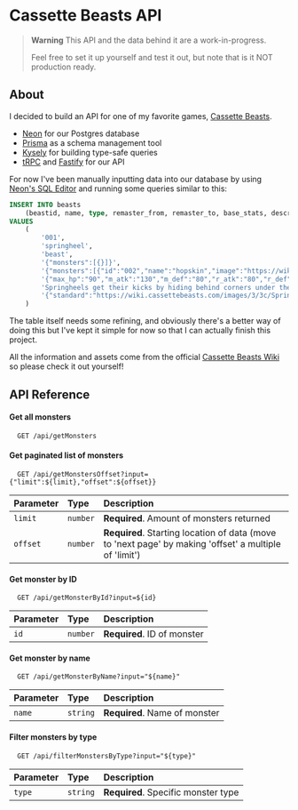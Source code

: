 # Cassette Beasts API

> **Warning**
> This API and the data behind it are a work-in-progress.
>
> Feel free to set it up yourself and test it out, but note that is it NOT production ready.

## About

I decided to build an API for one of my favorite games, [Cassette Beasts](https://store.steampowered.com/app/1321440/Cassette_Beasts/).

- [Neon](https://neon.tech) for our Postgres database
- [Prisma](https://prisma.io) as a schema management tool
- [Kysely](https://kysely.dev) for building type-safe queries
- [tRPC](https://trpc.io) and [Fastify](https://fastify.dev) for our API

For now I've been manually inputting data into our database by using [Neon's SQL Editor](https://neon.tech/docs/get-started-with-neon/query-with-neon-sql-editor) and running some queries similar to this:

```sql
INSERT INTO beasts
    (beastid, name, type, remaster_from, remaster_to, base_stats, description, images)
VALUES
    (
        '001',
        'springheel',
        'beast',
        '{"monsters":[{}]}',
        '{"monsters":[{"id":"002","name":"hopskin","image":"https://wiki.cassettebeasts.com/images/a/ab/Hopskin.png"},{"id":"004","name":"snoopin","image":"https://wiki.cassettebeasts.com/images/7/71/Snoopin.png"}]}',
        '{"max_hp":"90","m_atk":"130","m_def":"80","r_atk":"80","r_def":"90","speed":"150"}',
        'Springheels get their kicks by hiding behind corners under the cover of night, before leaping out to surprise their victims. It appears that they make their “wings” out of old discarded rags.',
        '{"standard":"https://wiki.cassettebeasts.com/images/3/3c/Springheel.png","animated":"https://wiki.cassettebeasts.com/images/a/ac/Springheel_idle.gif"}'
    )
```

The table itself needs some refining, and obviously there's a better way of doing this but I've kept it simple for now so that I can actually finish this project.

All the information and assets come from the official [Cassette Beasts Wiki](https://wiki.cassettebeasts.com) so please check it out yourself!

## API Reference

#### Get all monsters

```http
  GET /api/getMonsters
```

#### Get paginated list of monsters

```http
  GET /api/getMonstersOffset?input={"limit":${limit},"offset":${offset}}
```

| Parameter | Type     | Description                                                                                            |
| :-------- | :------- | :----------------------------------------------------------------------------------------------------- |
| `limit`   | `number` | **Required**. Amount of monsters returned                                                              |
| `offset`  | `number` | **Required**. Starting location of data (move to 'next page' by making 'offset' a multiple of 'limit') |

#### Get monster by ID

```http
  GET /api/getMonsterById?input=${id}
```

| Parameter | Type     | Description                 |
| :-------- | :------- | :-------------------------- |
| `id`      | `number` | **Required**. ID of monster |

#### Get monster by name

```http
  GET /api/getMonsterByName?input="${name}"
```

| Parameter | Type     | Description                   |
| :-------- | :------- | :---------------------------- |
| `name`    | `string` | **Required**. Name of monster |

#### Filter monsters by type

```http
  GET /api/filterMonstersByType?input="${type}"
```

| Parameter | Type     | Description                         |
| :-------- | :------- | :---------------------------------- |
| `type`    | `string` | **Required**. Specific monster type |
